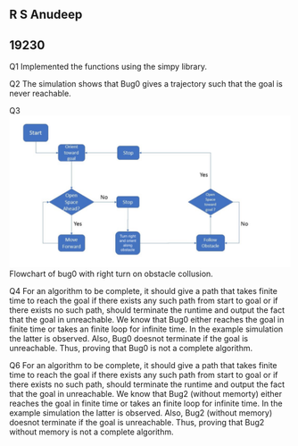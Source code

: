 ## R S Anudeep
## 19230

Q1
Implemented the functions using the simpy library.

Q2
The simulation shows that Bug0 gives a trajectory such that the goal is never reachable.

Q3 
![](q3.png)
Flowchart of bug0 with right turn on obstacle collusion.

Q4
For an algorithm to be complete, it should give a path that takes finite time to reach the goal if there exists any such path from start to goal or if there exists no such path, should terminate the runtime and output the fact that the goal in unreachable.
We know that Bug0 either reaches the goal in finite time or takes an finite loop for infinite time. In the example simulation the latter is observed. Also, Bug0 doesnot terminate if the goal is unreachable. Thus, proving that Bug0 is not a complete algorithm.


Q6
For an algorithm to be complete, it should give a path that takes finite time to reach the goal if there exists any such path from start to goal or if there exists no such path, should terminate the runtime and output the fact that the goal in unreachable.
We know that Bug2 (without memorty) either reaches the goal in finite time or takes an finite loop for infinite time. In the example simulation the latter is observed. Also, Bug2 (without memory) doesnot terminate if the goal is unreachable. Thus, proving that Bug2 without memory is not a complete algorithm.